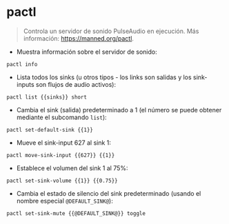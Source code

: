 # pactl

> Controla un servidor de sonido PulseAudio en ejecución.
> Más información: <https://manned.org/pactl>.

- Muestra información sobre el servidor de sonido:

`pactl info`

- Lista todos los sinks (u otros tipos - los links son salidas y los sink-inputs son flujos de audio activos):

`pactl list {{sinks}} short`

- Cambia el sink (salida) predeterminado a 1 (el número se puede obtener mediante el subcomando `list`):

`pactl set-default-sink {{1}}`

- Mueve el sink-input 627 al sink 1:

`pactl move-sink-input {{627}} {{1}}`

- Establece el volumen del sink 1 al 75%:

`pactl set-sink-volume {{1}} {{0.75}}`

- Cambia el estado de silencio del sink predeterminado (usando el nombre especial `@DEFAULT_SINK@`):

`pactl set-sink-mute {{@DEFAULT_SINK@}} toggle`
